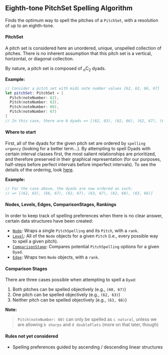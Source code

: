 ## Eighth-tone PitchSet Spelling Algorithm
Finds the optimum way to spell the pitches of a `PitchSet`, with a resolution of up to an eighth-tone.

#### PitchSet

A pitch set is considered here an unordered, unique, unspelled collection of pitches. There is no inherent assumption that this pitch set is a vertical, horizontal, or diagonal collection.

By nature, a pitch set is composed of <sub>n</sub>C<sub>2</sub> dyads.

**Example:**
```Swift
// Consider a pitch set with midi note number values [62, 63, 66, 67]
let pitchSet: PitchSet = [
  Pitch(noteNumber: 62),
  Pitch(noteNumber: 63), 
  Pitch(noteNumber: 66), 
  Pitch(noteNumber: 67)
]
// In this case, there are 6 dyads => [(62, 63), (62, 66), (62, 67), (63, 66), (63, 67), (66, 67)]
```

#### Where to start

First, all of the dyads for the given pitch set are ordered by `spelling urgency` (looking for a better term...). By attempting to spell Dyads with certain interval classes first, the most salient relationships are prioritized, and therefore preserved in their graphical representation (for our purposes, half-steps before perfect intervals before imperfect intervals). To see the details of the ordering, look [here](https://github.com/dn-m/PitchSpellingTools/blob/bean-comparisonstage/PitchSpellingTools/IntervalClass%2BPitchSpelling.swift). 

**Example:**
```Swift
// For the case above, the dyads are now ordered as such:
// => [(62, 63), (66, 67), (62, 67), (63, 67), (62, 66), (63, 66)]
```

#### Nodes, Levels, Edges, ComparisonStages, Rankings

In order to keep track of spelling preferences when there is no clear answer, certain data structures have been created:

- [`Node`](https://github.com/dn-m/PitchSpellingTools/blob/1de9c94c05b7c23e5ff60dccff8d070ba5d48a36/PitchSpellingTools/Node.swift): Wraps a single `PitchSpelling` and its `Pitch`, with a `rank`.
- [`Level`](https://github.com/dn-m/PitchSpellingTools/blob/1de9c94c05b7c23e5ff60dccff8d070ba5d48a36/PitchSpellingTools/Level.swift): All of the `Node` objects for a given `Pitch` (i.e., every possible way to spell a given pitch).
- [`ComparisonStage`](https://github.com/dn-m/PitchSpellingTools/blob/1de9c94c05b7c23e5ff60dccff8d070ba5d48a36/PitchSpellingTools/ComparisonStage.swift): Compares potential `PitchSpelling` options for a given `Dyad`.
- [`Edge`](https://github.com/dn-m/PitchSpellingTools/blob/1de9c94c05b7c23e5ff60dccff8d070ba5d48a36/PitchSpellingTools/Edge.swift): Wraps two `Node` objects, with a `rank`. 

#### Comparison Stages

There are three cases possible when attempting to spell a `Dyad`:

1. Both pitches can be spelled objectively (e.g., `(60, 67)`)
2. One pitch can be spelled objectively (e.g., `(62, 63)`)
3. Neither pitch can be spelled objectively (e.g., `(63, 66)`)

**Note:**
> `Pitch(noteNumber: 60)` can only be spelled as `c natural`, unless we are allowing `b sharps` and `d doubleFlats` (more on that later, though)

#### Rules not yet considered
- Spelling preferences guided by ascending / descending linear structures

